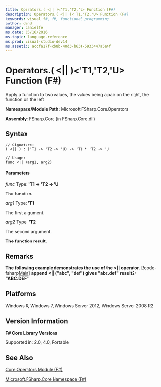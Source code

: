 ```yaml
---
title: Operators.( <|| )<'T1,'T2,'U> Function (F#)
description: Operators.( <|| )<'T1,'T2,'U> Function (F#)
keywords: visual f#, f#, functional programming
author: dend
manager: danielfe
ms.date: 05/16/2016
ms.topic: language-reference
ms.prod: visual-studio-dev14
ms.assetid: accfa17f-cb8b-40d3-b634-5933447a5a4f 
---
```


# Operators.( <|| )<'T1,'T2,'U> Function (F#)

Apply a function to two values, the values being a pair on the right, the function on the left

**Namespace/Module Path:** Microsoft.FSharp.Core.Operators

**Assembly:** FSharp.Core (in FSharp.Core.dll)


## Syntax

```
// Signature:
( <|| ) : ('T1 -> 'T2 -> 'U) -> 'T1 * 'T2 -> 'U

// Usage:
func <|| (arg1, arg2)
```

#### Parameters
*func*
Type: **'T1 -&gt; 'T2 -&gt; 'U**


The function.


*arg1*
Type: **'T1**


The first argument.


*arg2*
Type: **'T2**


The second argument.



**The function result.**
## Remarks
**The following example demonstrates the use of the &lt;|| operator.**
[!code-fsharp[Main](snippets/fsoperators/snippet5.fs)]
**append &lt;|| ("abc", "def") gives "abc.def"**
**result2: "ABC.DEF"**
## Platforms
Windows 8, Windows 7, Windows Server 2012, Windows Server 2008 R2


## Version Information
**F# Core Library Versions**

Supported in: 2.0, 4.0, Portable




## See Also
[Core.Operators Module &#40;F&#35;&#41;](Core.Operators-Module-%5BFSharp%5D.md)

[Microsoft.FSharp.Core Namespace &#40;F&#35;&#41;](Microsoft.FSharp.Core-Namespace-%5BFSharp%5D.md)


